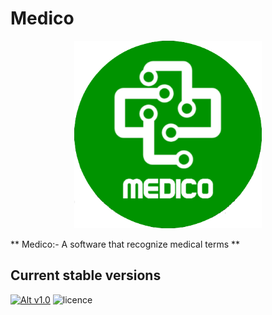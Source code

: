 # Medico
<p align="center">
  <img width="300" height="300" src="/img/medico_round.png">
</p>

** Medico:- A software that recognize medical terms **

## Current stable versions
[![Alt v1.0](https://img.shields.io/badge/release--1.0-ok-green.svg)](https://github.com/pranayteaches/Speech_recognition/releases/tag/1.0)  ![licence](https://img.shields.io/github/license/mashape/apistatus.svg)

